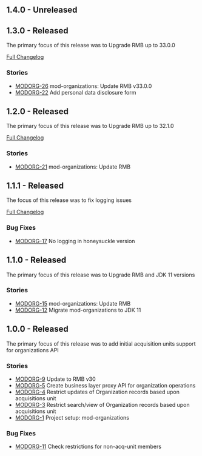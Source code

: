 ## 1.4.0 - Unreleased

## 1.3.0 - Released
The primary focus of this release was to Upgrade RMB up to 33.0.0

[Full Changelog](https://github.com/folio-org/mod-organizations/compare/v1.2.0...v1.3.0)

### Stories
* [MODORG-26](https://issues.folio.org/browse/MODORG-26) mod-organizations: Update RMB v33.0.0
* [MODORG-22](https://issues.folio.org/browse/MODORG-22) Add personal data disclosure form

## 1.2.0 - Released
The primary focus of this release was to Upgrade RMB up to 32.1.0

[Full Changelog](https://github.com/folio-org/mod-organizations/compare/v1.1.1...v1.2.0)

### Stories
* [MODORG-21](https://issues.folio.org/browse/MODORG-21) mod-organizations: Update RMB

## 1.1.1 - Released
The focus of this release was to fix logging issues

[Full Changelog](https://github.com/folio-org/mod-organizations/compare/v1.1.0...v1.1.1)

### Bug Fixes
* [MODORG-17](https://issues.folio.org/browse/MODORG-17) No logging in honeysuckle version


## 1.1.0 - Released
The primary focus of this release was to Upgrade RMB and JDK 11 versions

### Stories
* [MODORG-15](https://issues.folio.org/browse/MODORG-15) mod-organizations: Update RMB
* [MODORG-12](https://issues.folio.org/browse/MODORG-12) Migrate mod-organizations to JDK 11
 
## 1.0.0 - Released
The primary focus of this release was to add initial acquisition units support for organizations API

### Stories
* [MODORG-9](https://issues.folio.org/browse/MODORG-9) Update to RMB v30
* [MODORG-5](https://issues.folio.org/browse/MODORG-5) Create business layer proxy API for organization operations
* [MODORG-4](https://issues.folio.org/browse/MODORG-4) Restrict updates of Organization records based upon acquisitions unit
* [MODORG-3](https://issues.folio.org/browse/MODORG-3) Restrict search/view of Organization records based upon acquisitions unit
* [MODORG-1](https://issues.folio.org/browse/MODORG-1) Project setup: mod-organizations

### Bug Fixes
* [MODORG-11](https://issues.folio.org/browse/MODORG-11) Check restrictions for non-acq-unit members
